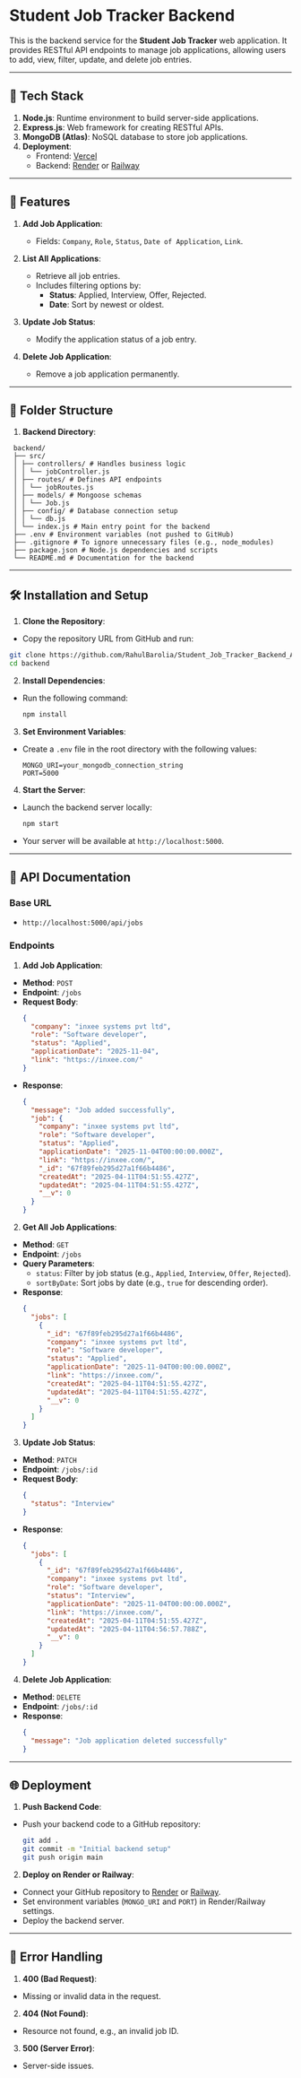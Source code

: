 # Student Job Tracker Backend

This is the backend service for the **Student Job Tracker** web application. It provides RESTful API endpoints to manage job applications, allowing users to add, view, filter, update, and delete job entries.

---

## 🔧 Tech Stack

1. **Node.js**: Runtime environment to build server-side applications.
2. **Express.js**: Web framework for creating RESTful APIs.
3. **MongoDB (Atlas)**: NoSQL database to store job applications.
4. **Deployment**:
   - Frontend: [Vercel](https://vercel.com/)
   - Backend: [Render](https://render.com/) or [Railway](https://railway.app/)

---

## 🚀 Features

1. **Add Job Application**:

   - Fields: `Company`, `Role`, `Status`, `Date of Application`, `Link`.

2. **List All Applications**:

   - Retrieve all job entries.
   - Includes filtering options by:
     - **Status**: Applied, Interview, Offer, Rejected.
     - **Date**: Sort by newest or oldest.

3. **Update Job Status**:

   - Modify the application status of a job entry.

4. **Delete Job Application**:
   - Remove a job application permanently.

---

## 📂 Folder Structure

1. **Backend Directory**:

```
 backend/
 ├── src/
 │ ├── controllers/ # Handles business logic
 │ │ └── jobController.js
 │ ├── routes/ # Defines API endpoints
 │ │ └── jobRoutes.js
 │ ├── models/ # Mongoose schemas
 │ │ └── Job.js
 │ ├── config/ # Database connection setup
 │ │ └── db.js
 │ └── index.js # Main entry point for the backend
 ├── .env # Environment variables (not pushed to GitHub)
 ├── .gitignore # To ignore unnecessary files (e.g., node_modules)
 ├── package.json # Node.js dependencies and scripts
 └── README.md # Documentation for the backend
```

---

## 🛠️ Installation and Setup

1. **Clone the Repository**:

- Copy the repository URL from GitHub and run:

```bash
git clone https://github.com/RahulBarolia/Student_Job_Tracker_Backend_Apis.git
cd backend
```

2. **Install Dependencies**:

- Run the following command:
  ```bash
  npm install
  ```

3. **Set Environment Variables**:

- Create a `.env` file in the root directory with the following values:
  ```env
  MONGO_URI=your_mongodb_connection_string
  PORT=5000
  ```

4. **Start the Server**:

- Launch the backend server locally:

  ```bash
  npm start
  ```

- Your server will be available at `http://localhost:5000`.

---

## 📄 API Documentation

### Base URL

- `http://localhost:5000/api/jobs`

### Endpoints

1. **Add Job Application**:

- **Method**: `POST`
- **Endpoint**: `/jobs`
- **Request Body**:
  ```json
  {
    "company": "inxee systems pvt ltd",
    "role": "Software developer",
    "status": "Applied",
    "applicationDate": "2025-11-04",
    "link": "https://inxee.com/"
  }
  ```
- **Response**:
  ```json
  {
    "message": "Job added successfully",
    "job": {
      "company": "inxee systems pvt ltd",
      "role": "Software developer",
      "status": "Applied",
      "applicationDate": "2025-11-04T00:00:00.000Z",
      "link": "https://inxee.com/",
      "_id": "67f89feb295d27a1f66b4486",
      "createdAt": "2025-04-11T04:51:55.427Z",
      "updatedAt": "2025-04-11T04:51:55.427Z",
      "__v": 0
    }
  }
  ```

2. **Get All Job Applications**:

- **Method**: `GET`
- **Endpoint**: `/jobs`
- **Query Parameters**:
  - `status`: Filter by job status (e.g., `Applied`, `Interview`, `Offer`, `Rejected`).
  - `sortByDate`: Sort jobs by date (e.g., `true` for descending order).
- **Response**:
  ```json
  {
    "jobs": [
      {
        "_id": "67f89feb295d27a1f66b4486",
        "company": "inxee systems pvt ltd",
        "role": "Software developer",
        "status": "Applied",
        "applicationDate": "2025-11-04T00:00:00.000Z",
        "link": "https://inxee.com/",
        "createdAt": "2025-04-11T04:51:55.427Z",
        "updatedAt": "2025-04-11T04:51:55.427Z",
        "__v": 0
      }
    ]
  }
  ```

3. **Update Job Status**:

- **Method**: `PATCH`
- **Endpoint**: `/jobs/:id`
- **Request Body**:
  ```json
  {
    "status": "Interview"
  }
  ```
- **Response**:
  ```json
  {
    "jobs": [
      {
        "_id": "67f89feb295d27a1f66b4486",
        "company": "inxee systems pvt ltd",
        "role": "Software developer",
        "status": "Interview",
        "applicationDate": "2025-11-04T00:00:00.000Z",
        "link": "https://inxee.com/",
        "createdAt": "2025-04-11T04:51:55.427Z",
        "updatedAt": "2025-04-11T04:56:57.788Z",
        "__v": 0
      }
    ]
  }
  ```

4. **Delete Job Application**:

- **Method**: `DELETE`
- **Endpoint**: `/jobs/:id`
- **Response**:
  ```json
  {
    "message": "Job application deleted successfully"
  }
  ```

---

## 🌐 Deployment

1. **Push Backend Code**:

- Push your backend code to a GitHub repository:
  ```bash
  git add .
  git commit -m "Initial backend setup"
  git push origin main
  ```

2. **Deploy on Render or Railway**:

- Connect your GitHub repository to [Render](https://render.com/) or [Railway](https://railway.app/).
- Set environment variables (`MONGO_URI` and `PORT`) in Render/Railway settings.
- Deploy the backend server.

---

## 🐞 Error Handling

1. **400 (Bad Request)**:

- Missing or invalid data in the request.

2. **404 (Not Found)**:

- Resource not found, e.g., an invalid job ID.

3. **500 (Server Error)**:

- Server-side issues.
